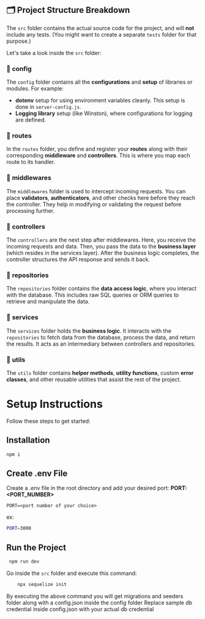 
## 🗂️ Project Structure Breakdown

The `src` folder contains the actual source code for the project, and will **not** include any tests. (You might want to create a separate `tests` folder for that purpose.)

Let's take a look inside the `src` folder:

### 📂 **config**
The `config` folder contains all the **configurations** and **setup** of libraries or modules. For example:
- **dotenv** setup for using environment variables cleanly. This setup is done in `server-config.js`.
- **Logging library** setup (like Winston), where configurations for logging are defined.

### 📂 **routes**
In the `routes` folder, you define and register your **routes** along with their corresponding **middleware** and **controllers**. This is where you map each route to its handler.

### 📂 **middlewares**
The `middlewares` folder is used to intercept incoming requests. You can place **validators**, **authenticators**, and other checks here before they reach the controller. They help in modifying or validating the request before processing further.

### 📂 **controllers**
The `controllers` are the next step after middlewares. Here, you receive the incoming requests and data. Then, you pass the data to the **business layer** (which resides in the services layer). After the business logic completes, the controller structures the API response and sends it back.

### 📂 **repositories**
The `repositories` folder contains the **data access logic**, where you interact with the database. This includes raw SQL queries or ORM queries to retrieve and manipulate the data.

### 📂 **services**
The `services` folder holds the **business logic**. It interacts with the `repositories` to fetch data from the database, process the data, and return the results. It acts as an intermediary between controllers and repositories.

### 📂 **utils**
The `utils` folder contains **helper methods**, **utility functions**, custom **error classes**, and other reusable utilities that assist the rest of the project.

# Setup Instructions

Follow these steps to get started:

## Installation
```bash
npm i
```
## Create .env File
Create a .env file in the root directory and add your desired port: **PORT:<PORT_NUMBER>**

    PORT=<port number of your choice>
ex:
```bash
PORT=3000
```
## Run the Project
```bash
 npm run dev
```
Go inside the `src` folder and execute this command:
```bash
    npx sequelize init
```
By executing the above command you will get migrations and seeders folder along with a config.json inside the config folder
Replace sample db credential inside config.json with your actual db credential